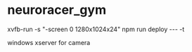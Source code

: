 # neuroracer_gym
xvfb-run -s "-screen 0 1280x1024x24" npm run deploy --- -t

windows xserver for camera